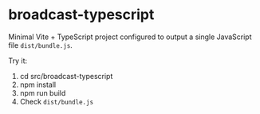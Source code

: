 # broadcast-typescript

Minimal Vite + TypeScript project configured to output a single JavaScript file `dist/bundle.js`.

Try it:

1. cd src/broadcast-typescript
2. npm install
3. npm run build
4. Check `dist/bundle.js`

